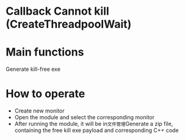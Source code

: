 # Callback Cannot kill (CreateThreadpoolWait)

# Main functions

Generate kill-free exe

# How to operate

+ Create new monitor
+ Open the module and select the corresponding monitor
+ After running the module, it will be in`文件管理`Generate a zip file, containing the free kill exe payload and corresponding C++ code


